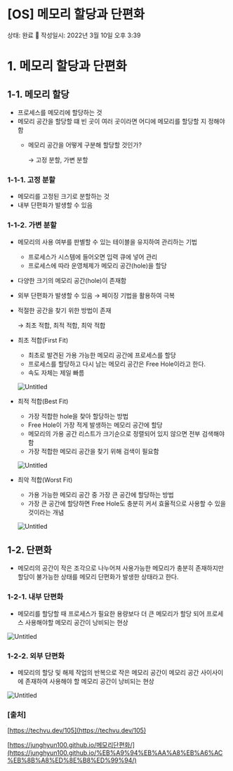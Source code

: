 # [OS] 메모리 할당과 단편화

상태: 완료 🙌
작성일시: 2022년 3월 10일 오후 3:39

# 1. 메모리 할당과 단편화

## 1-1. 메모리 할당

- 프로세스를 메모리에 할당하는 것
- 메모리 공간을 할당할 떄 빈 곳이 여러 곳이라면 어디에 메모리를 할당할 지 정해야함
    - 메모리 공간을 어떻게 구분해 할당할 것인가?
        
        → 고정 분할, 가변 분할
        

### 1-1-1. 고정 분할

- 메모리를 고정된 크기로 분할하는 것
- 내부 단편화가 발생할 수 있음

### 1-1-2. 가변 분할

- 메모리의 사용 여부를 판별할 수 있는 테이블을 유지하여 관리하는 기법
    - 프로세스가 시스템에 들어오면 입력 큐에 넣어 관리
    - 프로세스에 따라 운영체제가 메모리 공간(hole)을 할당
- 다양한 크기의 메모리 공간(hole)이 존재함
- 외부 단편화가 발생할 수 있음 → 페이징 기법을 활용하여 극복
- 적절한 공간을 찾기 위한 방법이 존재
    
    → 최초 적합, 최적 적합, 최악 적합
    
- 최초 적합(First Fit)
    - 최초로 발견된 가용 가능한 메모리 공간에 프로세스를 할당
    - 프로세스를 할당하고 다시 남는 메모리 공간은 Free Hole이라고 한다.
    - 속도 자체는 제일 빠름
    
    ![Untitled](%5BOS%5D%20%E1%84%86%E1%85%A6%E1%84%86%E1%85%A9%E1%84%85%204ee70/Untitled.png)
    
- 최적 적합(Best Fit)
    - 가장 적합한 hole을 찾아 할당하는 방법
    - Free Hole이 가장 적게 발생하는 메모리 공간에 할당
    - 메모리의 가용 공간 리스트가 크기순으로 정렬되어 있지 않으면 전부 검색해야함
    - 가장 적합한 메모리 공간을 찾기 위해 검색이 필요함
    
    ![Untitled](%5BOS%5D%20%E1%84%86%E1%85%A6%E1%84%86%E1%85%A9%E1%84%85%204ee70/Untitled%201.png)
    
- 최악 적합(Worst Fit)
    - 가용 가능한 메모리 공간 중 가장 큰 공간에 할당하는 방법
    - 가장 큰 공간에 할당하면 Free Hole도 충분히 커서 효율적으로 사용할 수 있을 것이라는 개념
    
    ![Untitled](%5BOS%5D%20%E1%84%86%E1%85%A6%E1%84%86%E1%85%A9%E1%84%85%204ee70/Untitled%202.png)
    

## 1-2. 단편화

- 메모리의 공간이 작은 조각으로 나누어져 사용가능한 메모리가 충분히 존재하지만 할당이 불가능한 상태를 메모리 단편화가 발생한 상태라고 한다.

### 1-2-1. 내부 단편화

- 메모리를 할당할 때 프로세스가 필요한 용량보다 더 큰 메모리가 할당 되어 프로세스 사용해야할 메모리 공간이 낭비되는 현상

![Untitled](%5BOS%5D%20%E1%84%86%E1%85%A6%E1%84%86%E1%85%A9%E1%84%85%204ee70/Untitled%203.png)

### 1-2-2. 외부 단편화

- 메모리의 할당 및 해제 작업의 반복으로 작은 메모리 공간이 메모리 공간 사이사이에 존재하여 사용해야 할 메모리 공간이 낭비되는 현상

![Untitled](%5BOS%5D%20%E1%84%86%E1%85%A6%E1%84%86%E1%85%A9%E1%84%85%204ee70/Untitled%204.png)

### [출처]

[https://techvu.dev/105](https://techvu.dev/105)

[https://junghyun100.github.io/메모리단편화/](https://junghyun100.github.io/%EB%A9%94%EB%AA%A8%EB%A6%AC%EB%8B%A8%ED%8E%B8%ED%99%94/)